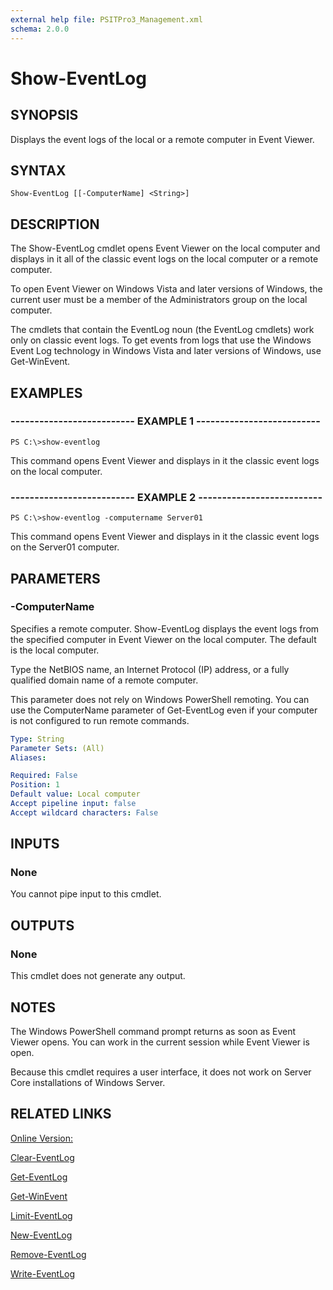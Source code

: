 ```yaml
---
external help file: PSITPro3_Management.xml
schema: 2.0.0
---
```


# Show-EventLog
## SYNOPSIS
Displays the event logs of the local or a remote computer in Event Viewer.

## SYNTAX

```
Show-EventLog [[-ComputerName] <String>]
```

## DESCRIPTION
The Show-EventLog cmdlet opens Event Viewer on the local computer and displays in it all of the classic event logs on the local computer or a remote computer.

To open Event Viewer on Windows Vista and later versions of Windows, the current user must be a member of the Administrators group on the local computer.

The cmdlets that contain the EventLog noun \(the EventLog cmdlets\) work only on classic event logs.
To get events from logs that use the Windows Event Log technology in Windows Vista and later versions of Windows, use Get-WinEvent.

## EXAMPLES

### -------------------------- EXAMPLE 1 --------------------------
```
PS C:\>show-eventlog
```

This command opens Event Viewer and displays in it the classic event logs on the local computer.

### -------------------------- EXAMPLE 2 --------------------------
```
PS C:\>show-eventlog -computername Server01
```

This command opens Event Viewer and displays in it the classic event logs on the Server01 computer.

## PARAMETERS

### -ComputerName
Specifies a remote computer.
Show-EventLog displays the event logs from the specified computer in Event Viewer on the local computer.
The default is the local computer.

Type the NetBIOS name, an Internet Protocol \(IP\) address, or a fully qualified domain name of a remote computer.

This parameter does not rely on Windows PowerShell remoting.
You can use the ComputerName parameter of Get-EventLog even if your computer is not configured to run remote commands.

```yaml
Type: String
Parameter Sets: (All)
Aliases: 

Required: False
Position: 1
Default value: Local computer
Accept pipeline input: false
Accept wildcard characters: False
```

## INPUTS

### None
You cannot pipe input to this cmdlet.

## OUTPUTS

### None
This cmdlet does not generate any output.

## NOTES
The Windows PowerShell command prompt returns as soon as Event Viewer opens.
You can work in the current session while Event Viewer is open.

Because this cmdlet requires a user interface, it does not work on Server Core installations of Windows Server.

## RELATED LINKS

[Online Version:](http://go.microsoft.com/fwlink/?LinkID=135257)

[Clear-EventLog](525ef611-6484-4088-887c-e084f3f5763b)

[Get-EventLog](b4985b11-82bf-487d-928d-becd96fc0419)

[Get-WinEvent](00000000-0000-0000-0000-000000000000)

[Limit-EventLog](c3c3797c-e5d2-494b-b9c8-170999440385)

[New-EventLog](21e8f496-8f5b-4b79-9393-f16c86287e67)

[Remove-EventLog](487325e7-2a78-49fe-9126-c56222a8fa58)

[Write-EventLog](c93c4cd3-028f-4343-bfe6-b70f8f249290)


